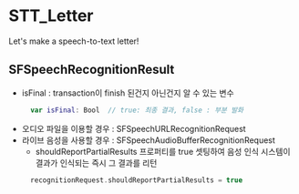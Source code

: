# STT_Letter
Let's make a speech-to-text letter!

## SFSpeechRecognitionResult
- isFinal : transaction이 finish 된건지 아닌건지 알 수 있는 변수
  ``` swift
    var isFinal: Bool  // true: 최종 결과, false : 부분 발화
  ```
- 오디오 파일을 이용할 경우 : SFSpeechURLRecognitionRequest
- 라이브 음성을 사용할 경우 : SFSpeechAudioBufferRecognitionRequest
  * shouldReportPartialResults 프로퍼티를 true 셋팅하여 음성 인식 시스템이 결과가 인식되는 즉시 그 결과를 리턴
  ``` swift
    recognitionRequest.shouldReportPartialResults = true
  ```
